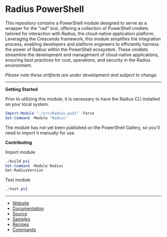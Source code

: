 # Radius PowerShell

This repository contains a PowerShell module designed to serve as a wrapper for the "rad" tool, offering a collection of PowerShell cmdlets tailored for interaction with Radius, the cloud-native application platform. Leveraging the Crescendo framework, this module simplifies the integration process, enabling developers and platform engineers to efficiently harness the power of Radius within the PowerShell ecosystem. These cmdlets streamline the development and management of cloud-native applications, ensuring best practices for cost, operations, and security in the Radius environment.

_Please note these artifacts are under development and subject to change._

---

**Getting Started**

Prior to utilizing this module, it is necessary to have the Radius CLI installed on your local system.

```powershell
Import-Module "./src/Radius.psd1" -Force
Get-Command -Module "Radius"
```

The module has not yet been published on the PowerShell Gallery, so you'll need to import it manually for use.

**Contributing**

Import module

```powershell
./build.ps1
Get-Command -Module Radius
Get-RadiusVersion
```

Test module

```powershell
./test.ps1
```

---

- [Website](https://radapp.io/)
- [Documentation](https://docs.radapp.io/)
- [Source](https://github.com/radius-project/radius)
- [Samples](https://github.com/radius-project/samples)
- [Recipes](https://github.com/radius-project/recipes)
- [Commands](https://github.com/ljtill/radius-powershell/blob/main/src/README.md)
